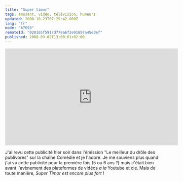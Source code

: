 ```yaml
---
title: "Super timor"
tags: amusant, vidéo, télévision, humeurs
updated: 2008-10-23T07:29:42.000Z
lang: "fr"
node: "67093"
remoteId: "020165f5917d778a6f2e91657a45e3ef"
published: 2008-09-02T13:08:01+02:00
---
```

<div class="video-container">
<iframe width="560" height="315" src="https://www.youtube-nocookie.com/embed/sk0ARmuGvjY?rel=0" frameborder="0" allow="autoplay; encrypted-media" allowfullscreen></iframe>
</div>

J'ai revu cette publicité hier soir dans l'émission &quot;Le meilleur du drôle des publivores&quot; sur la chaîne Comédie et je l'adore. Je me souviens plus quand j'ai vu cette publicité pour la première fois (5 ou 6 ans ?) mais c'était bien avant l'avènement des plateformes de vidéos *a la* Youtube et cie. Mais de toute manière, *Super Timor est encore plus fort* !

